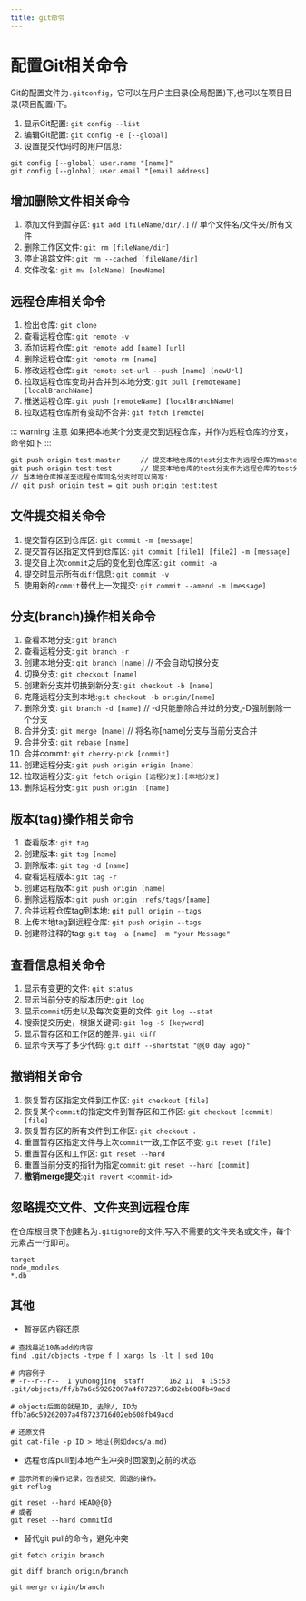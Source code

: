 ```yaml
---
title: git命令
---
```

# 配置Git相关命令
Git的配置文件为`.gitconfig`，它可以在用户主目录(全局配置)下,也可以在项目目录(项目配置)下。
1. 显示Git配置: `git config --list`
2. 编辑Git配置: `git config -e [--global]`
3. 设置提交代码时的用户信息: 
```
git config [--global] user.name "[name]"
git config [--global] user.email "[email address]
```

## 增加删除文件相关命令
1. 添加文件到暂存区: `git add [fileName/dir/.]` // 单个文件名/文件夹/所有文件
2. 删除工作区文件: `git rm [fileName/dir]` 
3. 停止追踪文件: `git rm --cached [fileName/dir]`
4. 文件改名: `git mv [oldName] [newName]`

## 远程仓库相关命令
1. 检出仓库: `git clone`
2. 查看远程仓库: `git remote -v`
3. 添加远程仓库: `git remote add [name] [url]`
4. 删除远程仓库: `git remote rm [name]`
5. 修改远程仓库: `git remote set-url --push [name] [newUrl]`
6. 拉取远程仓库变动并合并到本地分支: `git pull [remoteName] [localBranchName]`
7. 推送远程仓库: `git push [remoteName] [localBranchName]`
8. 拉取远程仓库所有变动不合并: `git fetch [remote]`

::: warning 注意
如果把本地某个分支提交到远程仓库，并作为远程仓库的分支，命令如下
:::
```cmd
git push origin test:master     // 提交本地仓库的test分支作为远程仓库的master分支
git push origin test:test       // 提交本地仓库的test分支作为远程仓库的test分支
// 当本地仓库推送至远程仓库同名分支时可以简写:
// git push origin test = git push origin test:test
```

## 文件提交相关命令
1. 提交暂存区到仓库区: `git commit -m [message]`
2. 提交暂存区指定文件到仓库区: `git commit [file1] [file2] -m [message]`
3. 提交自上次`commit`之后的变化到仓库区: `git commit -a`
4. 提交时显示所有`diff`信息: `git commit -v`
5. 使用新的`commit`替代上一次提交: `git commit --amend -m [message]`

## 分支(branch)操作相关命令
1. 查看本地分支: `git branch`
2. 查看远程分支: `git branch -r`
3. 创建本地分支: `git branch [name]` // 不会自动切换分支
4. 切换分支: `git checkout [name]`
5. 创建新分支并切换到新分支: `git checkout -b [name]`
6. 克隆远程分支到本地:`git checkout -b origin/[name]`
7. 删除分支: `git branch -d [name]` // -d只能删除合并过的分支,-D强制删除一个分支
8. 合并分支: `git merge [name]` // 将名称[name]分支与当前分支合并
9. 合并分支: `git rebase [name]`
10. 合并commit: `git cherry-pick [commit]`
11. 创建远程分支: `git push origin origin [name]`
12. 拉取远程分支: `git fetch origin [远程分支]:[本地分支]`
13. 删除远程分支: `git push origin :[name]`

## 版本(tag)操作相关命令
1. 查看版本: `git tag`
2. 创建版本: `git tag [name]`
3. 删除版本: `git tag -d [name]`
4. 查看远程版本: `git tag -r`
5. 创建远程版本: `git push origin [name]`
6. 删除远程版本: `git push origin :refs/tags/[name]`
7. 合并远程仓库tag到本地: `git pull origin --tags`
8. 上传本地tag到远程仓库: `git push origin --tags`
9. 创建带注释的tag: `git tag -a [name] -m "your Message"`

## 查看信息相关命令
1. 显示有变更的文件: `git status`
2. 显示当前分支的版本历史: `git log`
3. 显示`commit`历史以及每次变更的文件: `git log --stat`
4. 搜索提交历史，根据关键词: `git log -S [keyword]`
5. 显示暂存区和工作区的差异: `git diff`
6. 显示今天写了多少代码: `git diff --shortstat "@{0 day ago}"`

## 撤销相关命令
1. 恢复暂存区指定文件到工作区: `git checkout [file]`
2. 恢复某个`commit`的指定文件到暂存区和工作区: `git checkout [commit] [file]`
3. 恢复暂存区的所有文件到工作区: `git checkout .`
4. 重置暂存区指定文件与上次`commit`一致,工作区不变: `git reset [file]`
5. 重置暂存区和工作区: `git reset --hard`
6. 重置当前分支的指针为指定`commit`: `git reset --hard [commit]`
7. **撤销merge提交**:`git revert <commit-id>`

## 忽略提交文件、文件夹到远程仓库
在仓库根目录下创建名为`.gitignore`的文件,写入不需要的文件夹名或文件，每个元素占一行即可。
```
target
node_modules
*.db
```


## 其他
* 暂存区内容还原
```git
# 查找最近10条add的内容
find .git/objects -type f | xargs ls -lt | sed 10q

# 内容例子
# -r--r--r--  1 yuhongjing  staff      162 11  4 15:53 .git/objects/ff/b7a6c59262007a4f8723716d02eb608fb49acd

# objects后面的就是ID, 去除/, ID为ffb7a6c59262007a4f8723716d02eb608fb49acd

# 还原文件
git cat-file -p ID > 地址(例如docs/a.md)
```

* 远程仓库pull到本地产生冲突时回滚到之前的状态

```git
# 显示所有的操作记录，包括提交、回退的操作。
git reflog

git reset --hard HEAD@{0}
# 或者
git reset --hard commitId
```

* 替代git pull的命令，避免冲突

```git
git fetch origin branch

git diff branch origin/branch

git merge origin/branch
```

